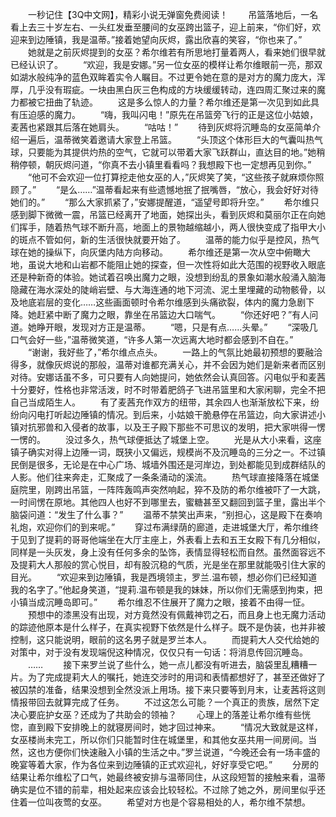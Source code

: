　　一秒记住【3Q中文网】，精彩小说无弹窗免费阅读！
　　吊篮落地后，一名看上去三十岁左右、一头红发垂至腰间的女巫跨出篮子，迎上前来，“你们好，欢迎来到边陲镇，我是温蒂。”接着她望向灰烬，露出欣喜的笑容，“你也来了。”
　　她就是之前灰烬提到的女巫？希尔维若有所思地打量着两人，看来她们很早就已经认识了。
　　“欢迎，我是安娜。”另一位女巫的模样让希尔维眼前一亮，那双如湖水般纯净的蓝色双眸着实令人瞩目。不过更令她在意的是对方的魔力庞大，浑厚，几乎没有瑕疵。一块由黑白灰三色构成的方块缓缓转动，连四周汇聚过来的魔力都被它扭曲了轨迹。
　　这是多么惊人的力量？希尔维还是第一次见到如此具有压迫感的魔力。
　　“嗨，我叫闪电！”原先在吊篮旁飞行的正是这位小姑娘，麦茜也紧跟其后落在她肩头。
　　“咕咕！”
　　待到灰烬将沉睡岛的女巫简单介绍一遍后，温蒂微笑着邀请大家登上吊篮。
　　“头顶这个体形巨大的气囊叫热气球，只要能为其提供灼热的空气，它就可以带着大家飞跃群山，直达目的地。”她稍稍停顿，朝灰烬问道，“你真不去小镇里看看吗？我想殿下也一定想再见到你。”
　　“他可不会欢迎一位打算挖走他女巫的人，”灰烬笑了笑，“这些孩子就麻烦你照顾了。”
　　“是么……”温蒂看起来有些遗憾地抿了抿嘴唇，“放心，我会好好对待她们的。”
　　“那么大家抓紧了，”安娜提醒道，“遥望号即将升空。”
　　希尔维只感到脚下微微一震，吊篮已经离开了地面，她探出头，看到灰烬和莫丽尔正在向她们挥手，随着热气球不断升高，地面上的景物越缩越小，两人很快变成了指甲大小的斑点不管如何，新的生活很快就要开始了。
　　温蒂的能力似乎是控风，热气球在她的操纵下，向灰堡内陆方向移动。
　　希尔维还是第一次从空中俯瞰大地，虽说大地和山岩都不能阻止她的探查，但一次性将如此大范围的视野收入眼底还是种新奇的体验。她试着召唤出魔力之眼，没想到纷乱的景象如潮水般涌入脑海隐藏在海水深处的陡峭岩壁、与大海连通的地下河流、泥土里埋藏的动物骸骨，以及地底岩层的变化……这些画面顿时令希尔维感到头痛欲裂，体内的魔力急剧下降。她赶紧中断了魔力之眼，靠坐在吊篮边大口喘气。
　　“你还好吧？”有人问道。她睁开眼，发现对方正是温蒂。
　　“嗯，只是有点……头晕。”
　　“深吸几口气会好一些，”温蒂微笑道，“许多人第一次远离大地时都会感到不自在。”
　　“谢谢，我好些了，”希尔维点点头。
　　一路上的气氛比她最初预想的要融洽得多，就像灰烬说的那般，温蒂对谁都充满关心，并不会因为她们是新来者而区别对待。安娜话虽不多，可只要有人向她提问，她依然会认真回答。闪电似乎和麦茜十分要好，性格也非常活泼，时不时带着肥鸽子飞进吊篮里和大家闲聊，完全不把自己当成陌生人。
　　有了麦茜充作双方的纽带，其余四人也渐渐放松下来，纷纷向闪电打听起边陲镇的情况。到后来，小姑娘干脆悬停在吊篮边，向大家讲述小镇对抗邪兽和入侵者的故事，以及王子殿下那些不可思议的发明，把大家哄得一愣一愣的。
　　没过多久，热气球便抵达了城堡上空。
　　光是从大小来看，这座镇子确实对得上边陲一词，既狭小又偏远，规模尚不及沉睡岛的三分之一。不过镇民倒是很多，无论是在中心广场、城墙外围还是河岸边，到处都能见到成群结队的人影。他们往来奔走，汇聚成了一条条涌动的溪流。
　　热气球直接降落在城堡庭院里，刚跨出吊篮，一阵阵轰鸣声突然响起，猝不及防的希尔维被吓了一大跳，一时间愣在原地。其他四人也好不到哪里去，蜜糖甚至又翻回到篮子里，露出半个脑袋问道：“发生了什么事？”
　　温蒂不禁笑出声来，“别担心，这是殿下在奏响礼炮，欢迎你们的到来呢。”
　　穿过布满绿荫的廊道，走进城堡大厅，希尔维终于见到了提莉的哥哥他端坐在大厅主座上，外表看上去和五王女殿下有几分相似，同样是一头灰发，身上没有任何多余的坠饰，表情显得轻松而自然。虽然面容远不及提莉大人那般的赏心悦目，却有股沉稳的气质，光是坐在那里就能吸引住大家的目光。
　　“欢迎来到边陲镇，我是西境领主，罗兰.温布顿，想必你们已经知道我的名字了。”他起身笑道，“提莉.温布顿是我的妹妹，所以你们无需感到拘束，把小镇当成沉睡岛即可。”
　　希尔维忍不住展开了魔力之眼，接着不由得一怔。
　　预想中的漆黑没有出现，对方竟然没有佩戴神罚之石，而且身上也无魔力活动的踪迹他原本是什么样子，在真实视野下依然是什么样子。既不是伪装，也并非被控制，这只能说明，眼前的这名男子就是罗兰本人。
　　而提莉大人交代给她的对策中，对于没有发现端倪这种情况，仅仅只有一句话：将消息传回沉睡岛。
　　……
　　接下来罗兰说了些什么，她一点儿都没有听进去，脑袋里乱糟糟一片。为了完成提莉大人的嘱托，她连交涉时的用词和表情都想好了，甚至还做好了被囚禁的准备，结果没想到全然没派上用场。接下来只要等到月末，让麦茜将这则情报带回去就算完成了任务。
　　不过这怎么可能？一个真正的贵族，居然下定决心要庇护女巫？还成为了共助会的领袖？
　　心理上的落差让希尔维有些恍惚，直到殿下安排晚上的就寝房间时，她才回过神来。
　　“情况大致就是这样，女巫楼尚未完工，所以你们只能暂时住在城堡里，和其他女巫共用一间房间。当然，这也方便你们快速融入小镇的生活之中。”罗兰说道，“今晚还会有一场丰盛的晚宴等着大家，作为各位来到边陲镇的正式欢迎礼，好好享受它吧。”
　　分房的结果让希尔维松了口气，她最终被安排与温蒂同住，从这段短暂的接触来看，温蒂确实是位不错的前辈，相处起来应该会比较轻松。不过除了她之外，房间里似乎还住着一位叫夜莺的女巫。
　　希望对方也是个容易相处的人，希尔维不禁想。